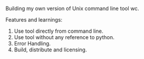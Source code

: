 Building my own version of Unix command line tool wc.

Features and learnings:

1. Use tool directly from command line.
2. Use tool without any reference to python.
3. Error Handling.
4. Build, distribute and licensing.
